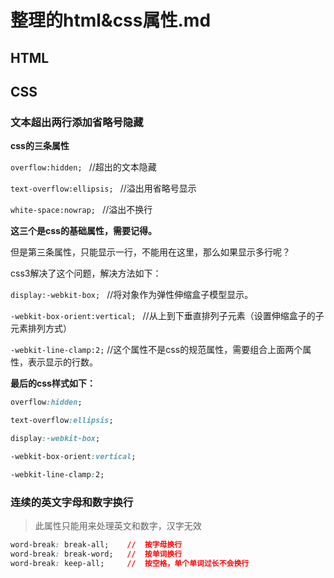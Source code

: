 # 整理的html&css属性.md

## HTML





## CSS

### 文本超出两行添加省略号隐藏

**css的三条属性**

`overflow:hidden; ` //超出的文本隐藏

`text-overflow:ellipsis; ` //溢出用省略号显示

`white-space:nowrap; ` //溢出不换行

**这三个是css的基础属性，需要记得。**

但是第三条属性，只能显示一行，不能用在这里，那么如果显示多行呢？

css3解决了这个问题，解决方法如下：

`display:-webkit-box; ` //将对象作为弹性伸缩盒子模型显示。

`-webkit-box-orient:vertical; ` //从上到下垂直排列子元素（设置伸缩盒子的子元素排列方式）

`-webkit-line-clamp:2;`  //这个属性不是css的规范属性，需要组合上面两个属性，表示显示的行数。

**最后的css样式如下：**

```css
overflow:hidden; 

text-overflow:ellipsis;

display:-webkit-box; 

-webkit-box-orient:vertical;

-webkit-line-clamp:2; 
```

### 连续的英文字母和数字换行

> 此属性只能用来处理英文和数字，汉字无效

```css
word-break: break-all;    //  按字母换行
word-break: break-word;   //  按单词换行
word-break: keep-all;     //  按空格，单个单词过长不会换行
```

